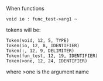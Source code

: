 When functions

```
void io : func_test->arg1 ~
```

tokens will be:

````
Token(void, 12, 5, TYPE)
Token(io, 12, 8, IDENTIFIER)
Token(:, 12, 9, DELIMITER)
Token(fun_test, 12, 19, IDENTIFIER)
Token(>one, 12, 24, IDENTIFIER)
````

where >one is the argument name